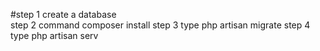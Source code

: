 #step 1 create a database  
step 2 command composer install 
step 3 type php artisan migrate 
step 4 type php artisan serv
